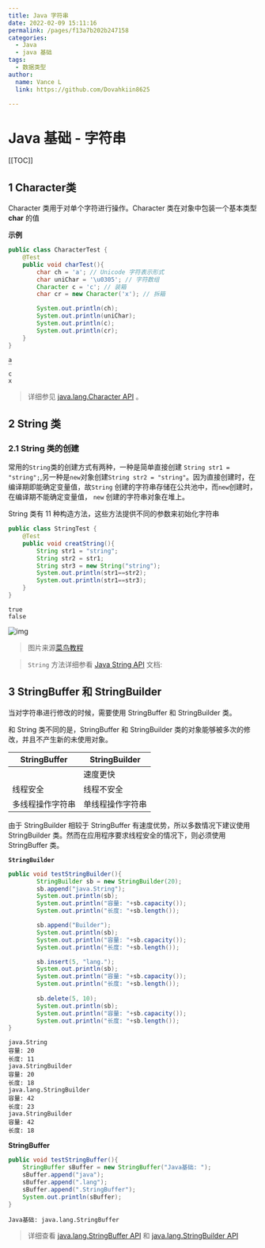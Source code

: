 ```yaml
---
title: Java 字符串
date: 2022-02-09 15:11:16
permalink: /pages/f13a7b202b247158
categories:
  - Java
  - java 基础
tags:
  - 数据类型
author:
  name: Vance L
  link: https://github.com/Dovahkiin8625

---
```


# Java 基础 - 字符串

[[TOC]]

## 1 Character类

Character 类用于对单个字符进行操作。Character 类在对象中包装一个基本类型 **char** 的值

**示例**

```java
public class CharacterTest {
    @Test
    public void charTest(){
        char ch = 'a'; // Unicode 字符表示形式
        char uniChar = '\u0305'; // 字符数组
        Character c = 'c'; // 装箱
        char cr = new Character('x'); // 拆箱

        System.out.println(ch);
        System.out.println(uniChar);
        System.out.println(c);
        System.out.println(cr);
    }
}
```

```
a
̅
c
x
```



>  详细参见 [java.lang.Character API](https://docs.oracle.com/en/java/javase/17/docs/api/java.base/java/lang/Character.html) 。

## 2 String 类

### 2.1 String 类的创建

常用的`String`类的创建方式有两种，一种是简单直接创建 `String str1 = "string";`,另一种是`new`对象创建`String str2 = "string"`。因为直接创建时，在编译期即能确定变量值，故`String` 创建的字符串存储在公共池中，而`new`创建时，在编译期不能确定变量值， `new` 创建的字符串对象在堆上。

String 类有 11 种构造方法，这些方法提供不同的参数来初始化字符串

```java
public class StringTest {
    @Test
    public void creatString(){
        String str1 = "string";
        String str2 = str1;
        String str3 = new String("string");
        System.out.println(str1==str2);
        System.out.println(str1==str3);
    }
}
```

```
true
false
```

![img](http://minio.vancode.top/vancode/Java/string.png)

> 图片来源[菜鸟教程](https://www.runoob.com/java/java-string.html)

>  `String` 方法详细参看 [Java String API](https://docs.oracle.com/en/java/javase/17/docs/api/java.base/java/lang/String.html) 文档:

## 3 StringBuffer 和 StringBuilder

当对字符串进行修改的时候，需要使用 StringBuffer 和 StringBuilder 类。

和 String 类不同的是，StringBuffer 和 StringBuilder 类的对象能够被多次的修改，并且不产生新的未使用对象。

| StringBuffer     | StringBuilder    |
| ---------------- | ---------------- |
|                  | 速度更快         |
| 线程安全         | 线程不安全       |
| 多线程操作字符串 | 单线程操作字符串 |

由于 StringBuilder 相较于 StringBuffer 有速度优势，所以多数情况下建议使用 StringBuilder 类。然而在应用程序要求线程安全的情况下，则必须使用 StringBuffer 类。

**`StringBuilder`**

```java
public void testStringBuilder(){
        StringBuilder sb = new StringBuilder(20);
        sb.append("java.String");
        System.out.println(sb);
        System.out.println("容量: "+sb.capacity());
        System.out.println("长度: "+sb.length());

        sb.append("Builder");
        System.out.println(sb);
        System.out.println("容量: "+sb.capacity());
        System.out.println("长度: "+sb.length());

        sb.insert(5, "lang.");
        System.out.println(sb);
        System.out.println("容量: "+sb.capacity());
        System.out.println("长度: "+sb.length());
        
        sb.delete(5, 10);
        System.out.println(sb);
        System.out.println("容量: "+sb.capacity());
        System.out.println("长度: "+sb.length());
}
```

```
java.String
容量: 20
长度: 11
java.StringBuilder
容量: 20
长度: 18
java.lang.StringBuilder
容量: 42
长度: 23
java.StringBuilder
容量: 42
长度: 18
```

**StringBuffer**

```java
public void testStringBuffer(){
    StringBuffer sBuffer = new StringBuffer("Java基础: ");
    sBuffer.append("java");
    sBuffer.append(".lang");
    sBuffer.append(".StringBuffer");
    System.out.println(sBuffer);
}
```

```
Java基础: java.lang.StringBuffer
```



> 详细查看 [java.lang.StringBuffer API](https://docs.oracle.com/en/java/javase/17/docs/api/java.base/java/lang/StringBuffer.html) 和 [java.lang.StringBuilder API](https://docs.oracle.com/en/java/javase/17/docs/api/java.base/java/lang/StringBuilder.html)
